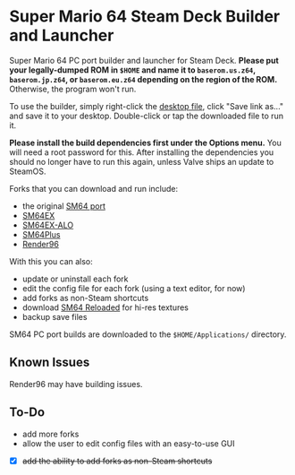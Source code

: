 # Super Mario 64 Steam Deck Builder and Launcher
Super Mario 64 PC port builder and launcher for Steam Deck. **Please put your legally-dumped ROM in `$HOME` and name it to `baserom.us.z64`, `baserom.jp.z64`, or `baserom.eu.z64` depending on the region of the ROM.** Otherwise, the program won't run.

To use the builder, simply right-click the [desktop file](https://raw.githubusercontent.com/linuxgamingcentral/sm64-steam-deck-builder/main/sm64-builder.desktop), click "Save link as..." and save it to your desktop. Double-click or tap the downloaded file to run it.

**Please install the build dependencies first under the Options menu.** You will need a root password for this. After installing the dependencies you should no longer have to run this again, unless Valve ships an update to SteamOS.

Forks that you can download and run include:
- the original [SM64 port](https://github.com/sm64-port/sm64-port)
- [SM64EX](https://github.com/sm64pc/sm64ex)
- [SM64EX-ALO](https://github.com/AloUltraExt/sm64ex-alo)
- [SM64Plus](https://github.com/MorsGames/sm64plus)
- [Render96](https://github.com/Render96/Render96ex)

With this you can also:
- update or uninstall each fork
- edit the config file for each fork (using a text editor, for now)
- add forks as non-Steam shortcuts
- download [SM64 Reloaded](https://evilgames.eu/texture-packs/sm64-reloaded.htm) for hi-res textures
- backup save files

SM64 PC port builds are downloaded to the `$HOME/Applications/` directory.

## Known Issues
Render96 may have building issues.

## To-Do
- add more forks
- allow the user to edit config files with an easy-to-use GUI
- [x] ~~add the ability to add forks as non-Steam shortcuts~~
